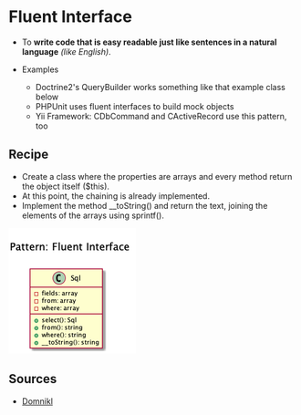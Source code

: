 # Fluent Interface

+ To **write code that is easy readable just like sentences in a natural language** _(like English)_.

+ Examples
    + Doctrine2's QueryBuilder works something like that example class below
    + PHPUnit uses fluent interfaces to build mock objects
    + Yii Framework: CDbCommand and CActiveRecord use this pattern, too

## Recipe
+ Create a class where the properties are arrays and every method return the object itself ($this).
+ At this point, the chaining is already implemented.
+ Implement the method __toString() and return the text, joining the elements of the arrays using sprintf().

![](domnikl/diagram.png)

## Sources
+ [Domnikl](https://github.com/domnikl/DesignPatternsPHP/tree/master/Structural/FluentInterface)
